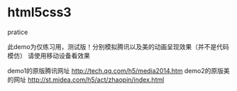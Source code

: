 html5css3
=========

pratice

此demo为仅练习用，测试版！分别模拟腾讯以及美的动画呈现效果（并不是代码模仿） 请使用移动设备看效果

demo1的原版腾讯网址 http://tech.qq.com/h5/media2014.htm
demo2的原版美的网址 http://st.midea.com/h5/act/zhaopin/index.html
